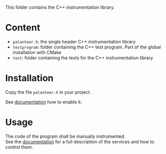 This folder contains the C++ instrumentation library.

Content
=======

- `palanteer.h`: the single header C++ instrumentation library
- `testprogram`: folder containing the C++ test program. Part of the global installation with CMake
- `test`: folder containing the tests for the C++ instrumentation library


Installation
============

Copy the file `palanteer.h` in your project.

See [documentation](https://dfeneyrou.github.io/palanteer/getting_started.md.html#gettingstarted/quickc++programinstrumentation) how to enable it.


Usage
=====

The code of the program shall be manually instrumented. <br/>
See the [documentation](https://dfeneyrou.github.io/palanteer/instrumentation_api_cpp.md.html) for a full description of the services and how to control them.
